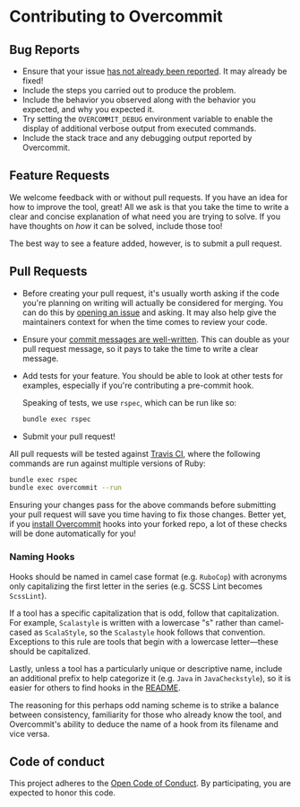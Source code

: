 # Contributing to Overcommit

## Bug Reports

* Ensure that your issue [has not already been reported][1]. It may already be
  fixed!
* Include the steps you carried out to produce the problem.
* Include the behavior you observed along with the behavior you expected, and
  why you expected it.
* Try setting the `OVERCOMMIT_DEBUG` environment variable to enable the display
  of additional verbose output from executed commands.
* Include the stack trace and any debugging output reported by Overcommit.

## Feature Requests

We welcome feedback with or without pull requests. If you have an idea for how
to improve the tool, great! All we ask is that you take the time to write a
clear and concise explanation of what need you are trying to solve. If you have
thoughts on _how_ it can be solved, include those too!

The best way to see a feature added, however, is to submit a pull request.

## Pull Requests

* Before creating your pull request, it's usually worth asking if the code
  you're planning on writing will actually be considered for merging. You can
  do this by [opening an issue][1] and asking. It may also help give the
  maintainers context for when the time comes to review your code.

* Ensure your [commit messages are well-written][2]. This can double as your
  pull request message, so it pays to take the time to write a clear message.

* Add tests for your feature. You should be able to look at other tests for
  examples, especially if you're contributing a pre-commit hook.

  Speaking of tests, we use `rspec`, which can be run like so:

  ```bash
  bundle exec rspec
  ```

* Submit your pull request!

All pull requests will be tested against [Travis CI][3], where the following
commands are run against multiple versions of Ruby:

```bash
bundle exec rspec
bundle exec overcommit --run
```

Ensuring your changes pass for the above commands before submitting your pull
request will save you time having to fix those changes. Better yet, if you
[install Overcommit](README.md#installation) hooks into your forked repo, a lot
of these checks will be done automatically for you!

### Naming Hooks

Hooks should be named in camel case format (e.g. `RuboCop`) with acronyms only
capitalizing the first letter in the series (e.g. SCSS Lint becomes `ScssLint`).

If a tool has a specific capitalization that is odd, follow that capitalization.
For example, `Scalastyle` is written with a lowercase "s" rather than
camel-cased as `ScalaStyle`, so the `Scalastyle` hook follows that convention.
Exceptions to this rule are tools that begin with a lowercase
letter&mdash;these should be capitalized.

Lastly, unless a tool has a particularly unique or descriptive name, include
an additional prefix to help categorize it (e.g. `Java` in `JavaCheckstyle`),
so it is easier for others to find hooks in the [README](README.md).

The reasoning for this perhaps odd naming scheme is to strike a balance between
consistency, familiarity for those who already know the tool, and Overcommit's
ability to deduce the name of a hook from its filename and vice versa.

[1]: https://github.com/sds/overcommit/issues
[2]: https://medium.com/brigade-engineering/the-secrets-to-great-commit-messages-106fc0a92a25
[3]: https://travis-ci.org/

## Code of conduct

This project adheres to the [Open Code of Conduct][code-of-conduct]. By
participating, you are expected to honor this code.

[code-of-conduct]: https://github.com/civiccc/code-of-conduct
